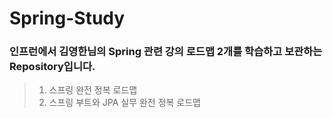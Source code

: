 # Spring-Study
### 인프런에서 김영한님의 Spring 관련 강의 로드맵 2개를 학습하고 보관하는 Repository입니다.
> 1. 스프링 완전 정복 로드맵
> 2. 스프링 부트와 JPA 실무 완전 정복 로드맵
